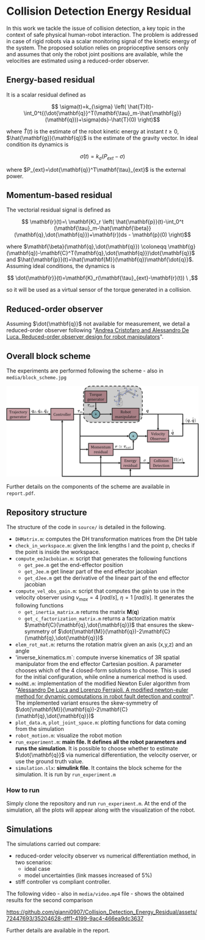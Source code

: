 # Collision Detection Energy Residual
In this work we tackle the issue of collision detection, a key topic in the context of safe physical human-robot interaction. The problem is addressed in case of rigid robots via a scalar monitoring signal of the kinetic energy of the system. The proposed solution relies on proprioceptive sensors only and assumes that only the robot joint positions are available, while the velocities are estimated using a reduced-order observer.

## Energy-based residual
It is a scalar residual defined as
```math
        \sigma(t)=k_{\sigma} \left( \hat{T}(t)-\int_0^t{(\dot{\mathbf{q}}^T(\mathbf{\tau}_m-\hat{\mathbf{g}}(\mathbf{q}))+\sigma)ds}-\hat{T}(0) \right)
```
where $\hat{T}(t)$ is the estimate of the robot kinetic energy at instant $t\geq0$, $\hat{\mathbf{g}}(\mathbf{q})$ is the estimate of the gravity vector. In ideal condition its dynamics is
```math
        \dot{\sigma}(t)=k_{\sigma}\left( P_{ext}-\sigma \right)
```
where $P_{ext}=\dot{\mathbf{q}}^T\mathbf{\tau}_{ext}$ is the external power.

## Momentum-based residual
The vectorial residual signal is defined as
```math
        \mathbf{r}(t)=\ \mathbf{K}_r \left( \hat{\mathbf{p}}(t)-\int_0^t (\mathbf{\tau}_m-\hat{\mathbf{\beta}}(\mathbf{q},\dot{\mathbf{q}})+\mathbf{r})ds - \mathbf{p}(0) \right)
```
where $\mathbf{\beta}(\mathbf{q},\dot{\mathbf{q}}) \coloneqq \mathbf{g}(\mathbf{q})-\mathbf{C}^T(\mathbf{q},\dot{\mathbf{q}})\dot{\mathbf{q}}$ and $\hat{\mathbf{p}}(t)=\hat{\mathbf{M}}(\mathbf{q})\mathbf{\dot{q}}$.
Assuming ideal conditions, the dynamics is
```math
        \dot{\mathbf{r}}(t)=\mathbf{K}_r(\mathbf{\tau}_{ext}-\mathbf{r}(t)) \ ,
```
so it will be used as a virtual sensor of the torque generated in a collision.

## Reduced-order observer
Assuming $\dot{\mathbf{q}}$ not available for measurement, we detail a reduced-order observer following "[Andrea Cristofaro and Alessandro De Luca. Reduced-order observer design for robot manipulators](https://ieeexplore.ieee.org/document/9849836)".

## Overall block scheme
The experiments are performed following the scheme - also in `media/block_scheme.jpg`

![Block scheme](media/block_scheme.jpg)

Further details on the components of the scheme are available in `report.pdf`.

## Repository structure
The structure of the code in `source/` is detailed in the following.
* `DHMatrix.m`: computes the DH transformation matrices from the DH table
* `check_in_workspace.m`: given the link lengths l and the point p, checks if the point is inside the workspace.
* `compute_eeJacbobian.m`: script that generates the following functions
	- `get_pee.m` get the end-effector position
 	- `get_Jee.m` get linear part of the end effector jacobian
  	- `get_dJee.m` get the derivative of the linear part of the end effector jacobian
* `compute_vel_obs_gain.m`: script that computes the gain to use in the velocity observer using $v_{max}=4\ [rad/s],\ \eta=1\ [rad/s]$. It generates the following functions
 	- `get_inertia_matrix.m` returns the matrix $\mathbf{M}(\mathbf{q})$
  	- `get_c_factorization_matrix.m` returns a factorization matrix $\mathbf{C}(\mathbf{q},\dot{\mathbf{q}})$ that ensures the skew-symmetry of $\dot{\mathbf{M}}(\mathbf{q})-2\mathbf{C}(\mathbf{q},\dot{\mathbf{q}})$
* `elem_rot_mat.m`: returns the rotation matrix given an axis (x,y,z) and an angle
* 'inverse_kinematics.m`: compute inverse kinematics of 3R spatial manipulator from the end effector Cartesian position. A parameter chooses which of the 4 closed-form solutions to choose. This is used for the initial configuration, while online a numerical method is used.
* `modNE.m`: implementation of the modified Newton Euler algorithm from "[Alessandro De Luca and Lorenzo Ferrajoli. A modified newton-euler method for dynamic computations in robot fault detection and control](https://ieeexplore.ieee.org/document/5152618)". The implemented variant ensures the skew-symmetry of $\dot{\mathbf{M}}(\mathbf{q})-2\mathbf{C}(\mathbf{q},\dot{\mathbf{q}})$
* `plot_data.m`, `plot_joint_space.m`: plotting functions for data coming from the simulation
* `robot_motion.m`: visualize the robot motion
* `run_experiment.m`: **main file. It defines all the robot parameters and runs the simulation**. It is possible to choose whether to estimate $\dot{\mathbf{q}}$ via numerical differentiation, the velocity oserver, or use the ground truth value.
* `simulation.slx`: **simulink file**. It contains the block scheme for the simulation. It is run by `run_experiment.m`

### How to run
Simply clone the repository and run `run_experiment.m`. At the end of the simulation, all the plots will appear along with the visualization of the robot.

## Simulations
The simulations carried out compare:
* reduced-order velocity observer vs numerical differentiation method, in two scenarios:
	- ideal case
	- model uncertainties (link masses increased of 5%)
* stiff controller vs compliant controller.

The following video - also in `media/video.mp4` file - shows the obtained results for the second comparison

https://github.com/gianni0907/Collision_Detection_Energy_Residual/assets/72447693/35204628-dff1-4199-9ac4-466ea9dc3637


Further details are available in the report.
